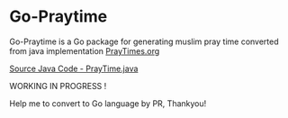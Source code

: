 # Go-Praytime
Go-Praytime is a Go package for generating muslim pray time converted from java implementation [PrayTimes.org](http://praytimes.org)

[Source Java Code - PrayTime.java](http://praytimes.org/code/git/?a=tree&p=PrayTimes&hb=HEAD&f=v1/java)


WORKING IN PROGRESS !

Help me to convert to Go language by PR, Thankyou!